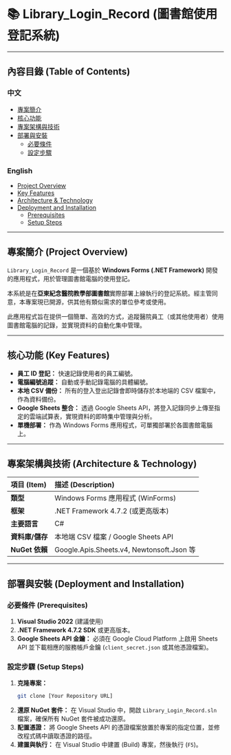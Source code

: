 # 📚 Library_Login_Record (圖書館使用登記系統)

---

## 內容目錄 (Table of Contents)

### 中文
* [專案簡介](#專案簡介-project-overview)
* [核心功能](#核心功能-key-features)
* [專案架構與技術](#專案架構與技術-architecture--technology)
* [部署與安裝](#部署與安裝-deployment-and-installation)
    * [必要條件](#必要條件-prerequisites)
    * [設定步驟](#設定步驟-setup-steps)

### English
* [Project Overview](#project-overview)
* [Key Features](#key-features)
* [Architecture & Technology](#architecture--technology)
* [Deployment and Installation](#deployment-and-installation)
    * [Prerequisites](#prerequisites)
    * [Setup Steps](#setup-steps)

---

## 專案簡介 (Project Overview)

`Library_Login_Record` 是一個基於 **Windows Forms (.NET Framework)** 開發的應用程式，用於管理圖書館電腦的使用登記。

本系統是在**亞東紀念醫院教學部圖書館**實際部署上線執行的登記系統。經主管同意，本專案現已開源，供其他有類似需求的單位參考或使用。

此應用程式旨在提供一個簡單、高效的方式，追蹤醫院員工（或其他使用者）使用圖書館電腦的記錄，並實現資料的自動化集中管理。

---

## 核心功能 (Key Features)

* **員工 ID 登記：** 快速記錄使用者的員工編號。
* **電腦編號追蹤：** 自動或手動記錄電腦的具體編號。
* **本地 CSV 備份：** 所有的登入登出記錄會即時儲存於本地端的 CSV 檔案中，作為資料備份。
* **Google Sheets 整合：** 透過 Google Sheets API，將登入記錄同步上傳至指定的雲端試算表，實現資料的即時集中管理與分析。
* **單機部署：** 作為 Windows Forms 應用程式，可單獨部署於各圖書館電腦上。

---

## 專案架構與技術 (Architecture & Technology)

| 項目 (Item) | 描述 (Description) |
| :--- | :--- |
| **類型** | Windows Forms 應用程式 (WinForms) |
| **框架** | .NET Framework 4.7.2 (或更高版本) |
| **主要語言** | C\# |
| **資料庫/儲存** | 本地端 CSV 檔案 / Google Sheets API |
| **NuGet 依賴** | Google.Apis.Sheets.v4, Newtonsoft.Json 等 |

---

## 部署與安裝 (Deployment and Installation)

### 必要條件 (Prerequisites)

1.  **Visual Studio 2022** (建議使用)
2.  **.NET Framework 4.7.2 SDK** 或更高版本。
3.  **Google Sheets API 金鑰：** 必須在 Google Cloud Platform 上啟用 Sheets API 並下載相應的服務帳戶金鑰 (`client_secret.json` 或其他憑證檔案)。

### 設定步驟 (Setup Steps)

1.  **克隆專案：**
    ```bash
    git clone [Your Repository URL]
    ```
2.  **還原 NuGet 套件：** 在 Visual Studio 中，開啟 `Library_Login_Record.sln` 檔案，確保所有 NuGet 套件被成功還原。
3.  **配置憑證：** 將 Google Sheets API 的憑證檔案放置於專案的指定位置，並修改程式碼中讀取憑證的路徑。
4.  **建置與執行：** 在 Visual Studio 中建置 (Build) 專案，然後執行 (`F5`)。
